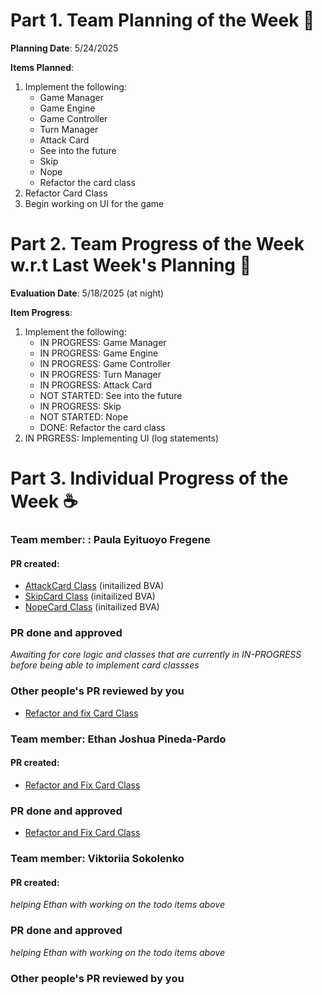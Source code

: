 # Part 1. Team Planning of the Week :ledger:
**Planning Date**: 5/24/2025

**Items Planned**:
1. Implement the following:
    * Game Manager
    * Game Engine
    * Game Controller
    * Turn Manager
    * Attack Card
    * See into the future
    * Skip
    * Nope
    * Refactor the card class
2. Refactor Card Class
4. Begin working on UI for the game

# Part 2. Team Progress of the Week w.r.t Last Week's Planning :green_book:
**Evaluation Date**: 5/18/2025 (at night)

**Item Progress**:
1. Implement the following:
    *  IN PROGRESS: Game Manager
    *  IN PROGRESS: Game Engine
    *  IN PROGRESS: Game Controller
    *  IN PROGRESS: Turn Manager
    *  IN PROGRESS: Attack Card
    *  NOT STARTED: See into the future
    *  IN PROGRESS: Skip
    *  NOT STARTED: Nope
    *  DONE: Refactor the card class
2. IN PRGRESS: Implementing UI (log statements)

# Part 3. Individual Progress of the Week :coffee:

### Team member: : Paula Eyituoyo Fregene


#### PR created:

- [AttackCard Class](https://github.com/nu-cs-sqe/course-project-20242510-team-05-20242503/pull/50) (initailized BVA)
- [SkipCard Class](https://github.com/nu-cs-sqe/course-project-20242510-team-05-20242503/pull/51) (initailized BVA)
- [NopeCard Class](https://github.com/nu-cs-sqe/course-project-20242510-team-05-20242503/pull/52) (initailized BVA)

### PR done and approved

_Awaiting for core logic and classes that are currently in IN-PROGRESS before being able to implement card classses_


### Other people's PR reviewed by you
- [Refactor and fix Card Class](https://github.com/nu-cs-sqe/course-project-20242510-team-05-20242503/pull/48)


### Team member: Ethan Joshua Pineda-Pardo
#### PR created:

- [Refactor and Fix Card Class](https://github.com/nu-cs-sqe/course-project-20242510-team-05-20242503/pull/48)

### PR done and approved

- [Refactor and Fix Card Class](https://github.com/nu-cs-sqe/course-project-20242510-team-05-20242503/pull/48)



### Team member: Viktoriia Sokolenko
#### PR created:

_helping Ethan with working on the todo items above_

### PR done and approved

_helping Ethan with working on the todo items above_

### Other people's PR reviewed by you
